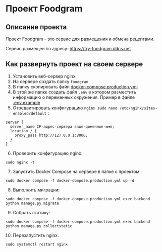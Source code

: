 #  Проект Foodgram

## Описание проекта

Проект Foodgram - это сервис для размещения и обмена рецептами.

Сервис размещен по адресу: https://try-foodgram.ddns.net

## Как развернуть проект на своем сервере
1. Установить веб-сервер nginx
2. На сервере создать папку `foodgram`
3. В папку скопировать файл [docker-compose.production.yml](https://github.com/dodonova/kittygram_final/blob/main/docker-compose.production.yml)
4. В этой же папке создать файл `.env` в котором разместить информацию о переменных окружения. Пример в файле [.env.example](https://github.com/dodonova/kittygram_final/blob/main/.env.example)
5. Отредактировать конфигурацию `nginx sudo nano /etc/nginx/sites-enabled/default` :
```
server { 
  server_name IP-адрес-сервера ваше-доменное-имя; 
  location / { 
    proxy_pass http://127.0.0.1:8000; 
  }
}
```
6. Проверить конфигурацию nginx: 
```
sudo nginx -t
```
7. Запустить Docker Compose на сервере в папке c проектом: 
```
sudo docker compose -f docker-compose.production.yml up -d
```
8. Выполнить миграции: 
```
sudo docker compose -f docker-compose.production.yml exec backend python manage.py migrate
```
9. Собрать статику: 
 ```
 sudo docker compose -f docker-compose.production.yml exec backend python manage.py collectstatic 
 ```
10. Перезапустить nginx: 
```
sudo systemctl restart nginx
``` 